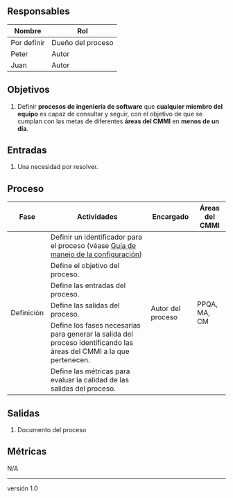 ## Responsables

Nombre     | Rol
-----------|------------------
Por definir| Dueño del proceso
Peter      | Autor
Juan       | Autor

## Objetivos
1. Definir __procesos de ingeniería de software__ que __cualquier miembro del
equipo__  es capaz de consultar y seguir, con el objetivo de que se cumplan con
las metas de diferentes __áreas del CMMI__ en __menos de un día__.

## Entradas
1. Una necesidad por resolver.

## Proceso

<table>
  <thead>
    <tr>
      <th>Fase</th>
      <th>Actividades</th>
      <th>Encargado</th>
      <th>Áreas del CMMI</th>
    </tr>
  </thead>
  <tbody>
    <tr>
      <td rowspan="6">Definición</td>
      <td>Definir un identificador para el proceso (véase <a href="https://github.com/novaDepto/Nova/wiki/Gu%C3%ADa-de-manejo-de-configuraci%C3%B3n">Guía de manejo de la configuración</a>)</td>
      <td rowspan="6">Autor del proceso</td>
      <td rowspan="6">PPQA, MA, CM</td>
    </tr>
    <tr>
      <td>Define el objetivo del proceso.</td>
    </tr>
    <tr>
      <td>Define las entradas del proceso.</td>
    </tr>
    <tr>
      <td>Define las salidas del proceso.</td>
    </tr>
    <tr>
      <td>Define los fases necesarias para generar la salida del proceso identificando las áreas del CMMI a la que pertenecen.</td>
    </tr>
    <tr>
      <td>Define las métricas para evaluar la calidad de las salidas del proceso.</td>
    </tr>    
  </tbody>
</table>

## Salidas
1. Documento del proceso

## Métricas
N/A

***
versión 1.0